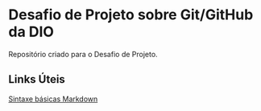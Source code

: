 # Desafio de Projeto sobre Git/GitHub da DIO
Repositório criado para o Desafio de Projeto.

## Links Úteis
[Sintaxe básicas Markdown](https://www.markdownguide.org/basic-syntax/)
